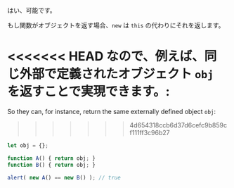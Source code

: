 はい、可能です。

もし関数がオブジェクトを返す場合、`new` は `this` の代わりにそれを返します。

<<<<<<< HEAD
なので、例えば、同じ外部で定義されたオブジェクト `obj` を返すことで実現できます。:
=======
So they can, for instance, return the same externally defined object `obj`:
>>>>>>> 4d654318ccb6d37d6cefc9b859cf111ff3c96b27

```js run no-beautify
let obj = {};

function A() { return obj; }
function B() { return obj; }

alert( new A() == new B() ); // true
```
